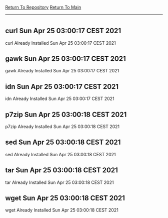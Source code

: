 [Return To Repository](https://github.com/bast69/piholeparser/)
[Return To Main](https://github.com/bast69/piholeparser/blob/master/RecentRunLogs/Mainlog.md)
____________________________________
# 
## curl Sun Apr 25 03:00:17 CEST 2021
curl Already Installed Sun Apr 25 03:00:17 CEST 2021
## gawk Sun Apr 25 03:00:17 CEST 2021
gawk Already Installed Sun Apr 25 03:00:17 CEST 2021
## idn Sun Apr 25 03:00:17 CEST 2021
idn Already Installed Sun Apr 25 03:00:17 CEST 2021
## p7zip Sun Apr 25 03:00:18 CEST 2021
p7zip Already Installed Sun Apr 25 03:00:18 CEST 2021
## sed Sun Apr 25 03:00:18 CEST 2021
sed Already Installed Sun Apr 25 03:00:18 CEST 2021
## tar Sun Apr 25 03:00:18 CEST 2021
tar Already Installed Sun Apr 25 03:00:18 CEST 2021
## wget Sun Apr 25 03:00:18 CEST 2021
wget Already Installed Sun Apr 25 03:00:18 CEST 2021
